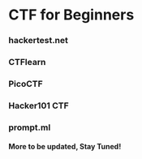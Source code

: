 # CTF for Beginners
### hackertest.net
### CTFlearn
### PicoCTF
### Hacker101 CTF
### prompt.ml

#### More to be updated, Stay Tuned!